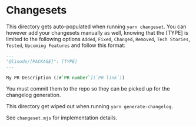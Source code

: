 # Changesets

This directory gets auto-populated when running `yarn changeset`.
You can however add your changesets manually as well, knowing that the [TYPE] is limited to the following options `Added`, `Fixed`, `Changed`, `Removed`, `Tech Stories`, `Tested`, `Upcoming Features` and follow this format:

```md
---
"@linode/[PACKAGE]": [TYPE]
---

My PR Description ([#`PR number`](`PR link`))
```

You must commit them to the repo so they can be picked up for the changelog generation.

This directory get wiped out when running `yarn generate-changelog`.

See `changeset.mjs` for implementation details.